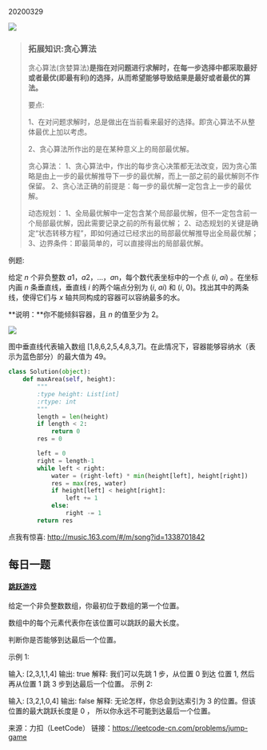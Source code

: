 20200329

![](https://mmbiz.qpic.cn/mmbiz_jpg/Yffia3qv7fVtRiadQMcM7LTULUtqnn14VGAZG9bA7DzNRGB0ADmFWkGeG6ZSdmOp4G5xVbvlvj1hJqxmp0jg4vyg/640?wx_fmt=jpeg&tp=webp&wxfrom=5&wx_lazy=1&wx_co=1)



> ### 拓展知识:贪心算法
>
> 贪心算法(贪婪算法)**是指在对问题进行求解时，在每一步选择中都采取最好或者最优(即最有利)的选择，从而希望能够导致结果是最好或者最优的算法。**
>
> 要点: 
>
> 1、在对问题求解时，总是做出在当前看来最好的选择。即贪心算法不从整体最优上加以考虑。
>
> 2、贪心算法所作出的是在某种意义上的局部最优解。
>
> 贪心算法：
> 1、贪心算法中，作出的每步贪心决策都无法改变，因为贪心策略是由上一步的最优解推导下一步的最优解，而上一部之前的最优解则不作保留。
> 2、贪心法正确的前提是：每一步的最优解一定包含上一步的最优解。
>
> 动态规划：
> 1、全局最优解中一定包含某个局部最优解，但不一定包含前一个局部最优解，因此需要记录之前的所有最优解；
> 2、动态规划的关键是确定“状态转移方程”，即如何通过已经求出的局部最优解推导出全局最优解；
> 3、边界条件：即最简单的，可以直接得出的局部最优解。

例题:

给定 *n* 个非负整数 *a*1，*a*2，…，*a*n，每个数代表坐标中的一个点 (*i*, *ai*) 。在坐标内画 *n* 条垂直线，垂直线 *i* 的两个端点分别为 (*i*, *ai*) 和 (*i*, 0)。找出其中的两条线，使得它们与 *x* 轴共同构成的容器可以容纳最多的水。

**说明：**你不能倾斜容器，且 *n* 的值至少为 2。

![](https://aliyun-lc-upload.oss-cn-hangzhou.aliyuncs.com/aliyun-lc-upload/uploads/2018/07/25/question_11.jpg)

图中垂直线代表输入数组 [1,8,6,2,5,4,8,3,7]。在此情况下，容器能够容纳水（表示为蓝色部分）的最大值为 49。

```python
class Solution(object):
    def maxArea(self, height):
        """
        :type height: List[int]
        :rtype: int
        """
        length = len(height)
        if length < 2:
            return 0
        res = 0

        left = 0
        right = length-1
        while left < right:
            water = (right-left) * min(height[left], height[right])
            res = max(res, water)
            if height[left] < height[right]:
                left += 1
            else:
                right -= 1
        return res
```

点我有惊喜: http://music.163.com/#/m/song?id=1338701842






## 每日一题

#### [跳跃游戏](https://leetcode-cn.com/problems/jump-game/)

给定一个非负整数数组，你最初位于数组的第一个位置。

数组中的每个元素代表你在该位置可以跳跃的最大长度。

判断你是否能够到达最后一个位置。

示例 1:

输入: [2,3,1,1,4]
输出: true
解释: 我们可以先跳 1 步，从位置 0 到达 位置 1, 然后再从位置 1 跳 3 步到达最后一个位置。
示例 2:

输入: [3,2,1,0,4]
输出: false
解释: 无论怎样，你总会到达索引为 3 的位置。但该位置的最大跳跃长度是 0 ， 所以你永远不可能到达最后一个位置。

来源：力扣（LeetCode）
链接：https://leetcode-cn.com/problems/jump-game
